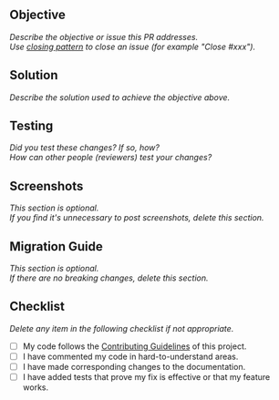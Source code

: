 <!-- markdownlint-disable-file MD013 -->

## Objective

*Describe the objective or issue this PR addresses.*\
*Use [closing pattern](https://docs.github.com/en/issues/tracking-your-work-with-issues/linking-a-pull-request-to-an-issue) to close an issue (for example "Close #xxx").*

## Solution

*Describe the solution used to achieve the objective above.*

## Testing

*Did you test these changes? If so, how?*\
*How can other people (reviewers) test your changes?*

## Screenshots

*This section is optional.*\
*If you find it's unnecessary to post screenshots, delete this section.*

## Migration Guide

*This section is optional.*\
*If there are no breaking changes, delete this section.*

## Checklist

*Delete any item in the following checklist if not appropriate.*

- [ ] My code follows the [Contributing Guidelines](https://github.com/whisperpine/.github/blob/master/CONTRIBUTING.md) of this project.
- [ ] I have commented my code in hard-to-understand areas.
- [ ] I have made corresponding changes to the documentation.
- [ ] I have added tests that prove my fix is effective or that my feature works.
